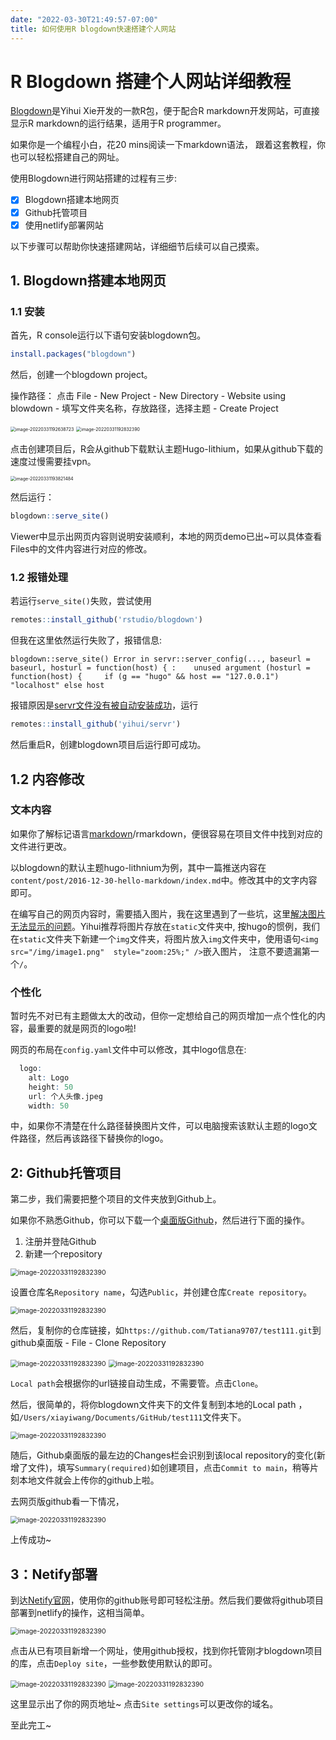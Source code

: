 ```yaml
---
date: "2022-03-30T21:49:57-07:00"
title: 如何使用R blogdown快速搭建个人网站
---
```


# R Blogdown 搭建个人网站详细教程

[Blogdown](https://bookdown.org/yihui/blogdown/)是Yihui Xie开发的一款R包，便于配合R markdown开发网站，可直接显示R markdown的运行结果，适用于R programmer。

如果你是一个编程小白，花20 mins阅读一下markdown语法，
跟着这套教程，你也可以轻松搭建自己的网址。

使用Blogdown进行网站搭建的过程有三步:

- [x] Blogdown搭建本地网页
- [x] Github托管项目
- [x] 使用netlify部署网站

以下步骤可以帮助你快速搭建网站，详细细节后续可以自己摸索。

## 1. Blogdown搭建本地网页

### 1.1 安装

首先，R console运行以下语句安装blogdown包。

```r
install.packages("blogdown")
```

然后，创建一个blogdown project。

操作路径： 点击 File - New Project - New Directory - Website using blowdown - 填写文件夹名称，存放路径，选择主题 - Create Project

<img src="/img/image-20220331192638723.png" alt="image-20220331192638723" style="zoom: 50%;" align="center" />

<img src="/img/image-20220331192832390.png" alt="image-20220331192832390" style="zoom: 50%;" align="center"/>

点击创建项目后，R会从github下载默认主题Hugo-lithium，如果从github下载的速度过慢需要挂vpn。

<img src="/img/image-20220331193821484.png" alt="image-20220331193821484" style="zoom:50%;" />

然后运行：

```r
blogdown::serve_site()
```

Viewer中显示出网页内容则说明安装顺利，本地的网页demo已出~可以具体查看Files中的文件内容进行对应的修改。

### 1.2 报错处理

若运行`serve_site()`失败，尝试使用

```r
remotes::install_github('rstudio/blogdown')
```

但我在这里依然运行失败了，报错信息:

`blogdown::serve_site() Error in servr::server_config(..., baseurl = baseurl, hosturl = function(host) { :    unused argument (hosturl = function(host) {     if (g == "hugo" && host == "127.0.0.1") "localhost" else host`

报错原因是[servr文件没有被自动安装成功](https://stackoverflow.com/questions/65245723/why-is-my-served-site-not-rendering-with-this-error)，运行

```r
remotes::install_github('yihui/servr')
```

然后重启R，创建blogdown项目后运行即可成功。

## 1.2 内容修改

### 文本内容

如果你了解标记语言[markdown](https://www.markdownguide.org/cheat-sheet/)/rmarkdown，便很容易在项目文件中找到对应的文件进行更改。

以blogdown的默认主题hugo-lithnium为例，其中一篇推送内容在
`content/post/2016-12-30-hello-markdown/index.md`中。修改其中的文字内容即可。

在编写自己的网页内容时，需要插入图片，我在这里遇到了一些坑，这里[解决图片无法显示的问题](https://github.com/rstudio/blogdown/issues/45)。Yihui推荐将图片存放在`static`文件夹中, 按hugo的惯例，我们在`static`文件夹下新建一个`img`文件夹，将图片放入`img`文件夹中，使用语句`<img src="/img/image1.png"  style="zoom:25%;" />`嵌入图片，
注意不要遗漏第一个`/`。


### 个性化

暂时先不对已有主题做太大的改动，但你一定想给自己的网页增加一点个性化的内容，最重要的就是网页的logo啦!

网页的布局在`config.yaml`文件中可以修改，其中logo信息在:
```r
  logo:
    alt: Logo
    height: 50
    url: 个人头像.jpeg
    width: 50
```
中，如果你不清楚在什么路径替换图片文件，可以电脑搜索该默认主题的logo文件路径，然后再该路径下替换你的logo。

## 2: Github托管项目

第二步，我们需要把整个项目的文件夹放到Github上。

如果你不熟悉Github，你可以下载一个[桌面版Github](https://desktop.github.com/)，然后进行下面的操作。

1. 注册并登陆Github
2. 新建一个repository

<img src="/img/github1.jpg" alt="image-20220331192832390" style="zoom: 75%;" />

设置仓库名`Repository name`，勾选`Public`，并创建仓库`Create repository`。

<img src="/img/github2.jpg" alt="image-20220331192832390" style="zoom: 75%;" />

然后，复制你的仓库链接，如`https://github.com/Tatiana9707/test111.git`到
github桌面版 - File - Clone Repository 

<img src="/img/github3.jpg" alt="image-20220331192832390" style="zoom: 75%;" />

<img src="/img/github4.jpg" alt="image-20220331192832390" style="zoom: 75%;" />

`Local path`会根据你的url链接自动生成，不需要管。点击`Clone`。


然后，很简单的，将你blogdown文件夹下的文件复制到本地的Local path ，如`/Users/xiayiwang/Documents/GitHub/test111`文件夹下。

<img src="/img/github5.jpg" alt="image-20220331192832390" style="zoom: 75%;" />

随后，Github桌面版的最左边的Changes栏会识别到该local repository的变化(新增了文件)，填写`Summary(required)`如创建项目，点击`Commit to main`，稍等片刻本地文件就会上传你的github上啦。


去网页版github看一下情况，

<img src="/img/github6.jpg" alt="image-20220331192832390" style="zoom: 75%;" />

上传成功~

## 3：Netify部署

到达[Netify官网](https://www.netlify.com/)，使用你的github账号即可轻松注册。然后我们要做将github项目部署到netlify的操作，这相当简单。

<img src="/img/netlify1.jpg" alt="image-20220331192832390" style="zoom: 75%;" />

点击从已有项目新增一个网址，使用github授权，找到你托管刚才blogdown项目的库，点击`Deploy site`，一些参数使用默认的即可。

<img src="/img/netlify2.jpg" alt="image-20220331192832390" style="zoom: 75%;" />

<img src="/img/netlify2.jpg" alt="image-20220331192832390" style="zoom: 75%;" />

这里显示出了你的网页地址~ 点击`Site settings`可以更改你的域名。

至此完工~



